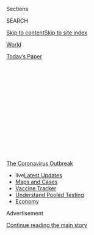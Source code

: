 <div id="app">

<div>

<div>

<div>

<div class="NYTAppHideMasthead css-1q2w90k e1suatyy0">

<div class="section css-ui9rw0 e1suatyy2">

<div class="css-eph4ug er09x8g0">

<div class="css-6n7j50">

</div>

<span class="css-1dv1kvn">Sections</span>

<div class="css-10488qs">

<span class="css-1dv1kvn">SEARCH</span>

</div>

[Skip to content](#site-content)[Skip to site
index](#site-index)

</div>

<div id="masthead-section-label" class="css-1wr3we4 eaxe0e00">

[World](https://www.nytimes3xbfgragh.onion/section/world)

</div>

<div class="css-10698na e1huz5gh0">

</div>

</div>

<div id="masthead-bar-one" class="section hasLinks css-15hmgas e1csuq9d3">

<div class="css-uqyvli e1csuq9d0">

</div>

<div class="css-1uqjmks e1csuq9d1">

</div>

<div class="css-9e9ivx">

[](https://myaccount.nytimes3xbfgragh.onion/auth/login?response_type=cookie&client_id=vi)

</div>

<div class="css-1bvtpon e1csuq9d2">

[Today’s
Paper](https://www.nytimes3xbfgragh.onion/section/todayspaper)

</div>

</div>

</div>

</div>

<div data-aria-hidden="false">

<div id="site-content" data-role="main">

<div>

<div class="css-1aor85t" style="opacity:0.000000001;z-index:-1;visibility:hidden">

<div class="css-1hqnpie">

<div class="css-epjblv">

<span class="css-17xtcya">[World](/section/world)</span><span class="css-x15j1o">|</span><span class="css-fwqvlz">Coronavirus
Live Updates: Deaths Top 150,000 in the United
States</span>

</div>

<div class="css-k008qs">

<div class="css-1iwv8en">

<span class="css-18z7m18"></span>

<div>

</div>

</div>

<span class="css-1n6z4y">https://nyti.ms/2DeTB1m</span>

<div class="css-1705lsu">

<div class="css-4xjgmj">

<div class="css-4skfbu" data-role="toolbar" data-aria-label="Social Media Share buttons, Save button, and Comments Panel with current comment count" data-testid="share-tools">

  - 
  - 
  - 
  - 
    
    <div class="css-6n7j50">
    
    </div>

  - 
  - 

</div>

</div>

</div>

</div>

</div>

</div>

<div id="NYT_TOP_BANNER_REGION" class="css-13pd83m">

<div>

<div id="styln-prism-menu-1592847958612" class="section interactive-content interactive-size-medium css-1edisqu">

<div class="css-17ih8de interactive-body">

<div id="scroll-container" class="css-1gj85ro">

[<span class="styln-title-wrap"><span class="css-1pje3qr">The
Coronavirus</span><span class="css-1pje3qr">
Outbreak</span></span>](https://www.nytimes3xbfgragh.onion/news-event/coronavirus?action=click&pgtype=Article&state=default&region=TOP_BANNER&context=storylines_menu)

  - <span class="css-kqxiym" data-emphasize="true">live</span>[Latest
    Updates](https://www.nytimes3xbfgragh.onion/2020/07/29/world/coronavirus-covid-19.html?action=click&pgtype=Article&state=default&region=TOP_BANNER&context=storylines_menu)
  - [Maps and
    Cases](https://www.nytimes3xbfgragh.onion/interactive/2020/us/coronavirus-us-cases.html?action=click&pgtype=Article&state=default&region=TOP_BANNER&context=storylines_menu)
  - [Vaccine
    Tracker](https://www.nytimes3xbfgragh.onion/interactive/2020/science/coronavirus-vaccine-tracker.html?action=click&pgtype=Article&state=default&region=TOP_BANNER&context=storylines_menu)
  - [Understand Pooled
    Testing](https://www.nytimes3xbfgragh.onion/interactive/2020/07/27/upshot/coronavirus-pooled-testing.html?action=click&pgtype=Article&state=default&region=TOP_BANNER&context=storylines_menu)
  - [Economy](https://www.nytimes3xbfgragh.onion/live/2020/07/29/business/stock-market-today-coronavirus?action=click&pgtype=Article&state=default&region=TOP_BANNER&context=storylines_menu)

</div>

</div>

</div>

</div>

</div>

<div id="top-wrapper" class="css-1sy8kpn">

<div id="top-slug" class="css-l9onyx">

Advertisement

</div>

[Continue reading the main
story](#after-top)

<div class="ad top-wrapper" style="text-align:center;height:100%;display:block;min-height:250px">

<div id="top" class="place-ad" data-position="top" data-size-key="top">

</div>

</div>

<div id="after-top">

</div>

</div>

<div id="sponsor-wrapper" class="css-1hyfx7x">

<div id="sponsor-slug" class="css-19vbshk">

Supported by

</div>

[Continue reading the main
story](#after-sponsor)

<div id="sponsor" class="ad sponsor-wrapper" style="text-align:center;height:100%;display:block">

</div>

<div id="after-sponsor">

</div>

</div>

<div class="css-14oxmzc edomiq20">

<div class="css-40v4b6">

<span class="css-sgss5">LIVE UPDATES</span>

</div>

<span>Updated </span>

<div class="css-ki347z">

<span class="css-1656jku">July 29, 2020, 1:38 p.m.
ET</span><span class="css-xwx5dt"></span>

</div>

<span class="css-1dv1kvn" data-aria-live="polite">July 29, 2020, 1:38
p.m. ET</span>

</div>

<div class="css-1vkm6nb ehdk2mb0">

# Coronavirus Live Updates: Deaths Top 150,000 in the United States

</div>

Federal officials urged states to take aggressive action to slow the
spread of the virus while the president talked up nonexistent
“virus-free” areas. Big retailers are mandating masks, but enforcement
is an issue.

<div class="css-192lewg e1oheyly0">

Right Now

The chairman of a House panel investigating the government’s coronavirus
response is accusing the White House of suppressing its own dire
state-by-state assessments of the
pandemic.

</div>

<div class="section meteredContent css-1r7ky0e" name="articleBody" itemprop="articleBody">

<div class="css-19qgada">

### Here’s what you need to know:

  - [The virus death toll in the U.S. reaches 150,000.](#link-1fc03c4a)
  - [Representative Gohmert tests positive ahead of a trip with Trump,
    prompting concern at the Capitol.](#link-662712eb)
  - [Trump says ‘we really don’t care’ about negotiating a big recovery
    bill, instead pushing for a narrower aid package.](#link-73760ee2)
  - [There’s a wrinkle in stores’ mask policies:
    Enforcement.](#link-531300e7)
  - [The chairman of a House panel examining the U.S. virus response
    accuses the White House of suppressing reports.](#link-43ec24d5)
  - [A study asserts school closures in the spring saved lives. Experts
    caution about applying the findings now.](#link-69d86eaf)
  - [More than 6,300 cases have been linked to U.S.
    colleges.](#link-4a99ca45)

</div>

<div class="css-79elbk" data-testid="photoviewer-wrapper">

<div class="css-z3e15g" data-testid="photoviewer-wrapper-hidden">

</div>

<div class="css-1a48zt4 ehw59r15" data-testid="photoviewer-children">

![<span class="css-16f3y1r e13ogyst0" data-aria-hidden="true">A testing
site in St. Petersburg, Fla. On Wednesday, the state again set its
single-day record for coronavirus deaths, reporting 216 fatalities,
bringing its total to
6,332.</span><span class="css-cnj6d5 e1z0qqy90" itemprop="copyrightHolder"><span class="css-1ly73wi e1tej78p0">Credit...</span><span>Eve
Edelheit for The New York
Times</span></span>](https://static01.graylady3jvrrxbe.onion/images/2020/07/28/us/28virus-briefing-death-toll-swap/28virus-briefing-death-toll-swap-articleLarge.jpg?quality=75&auto=webp&disable=upscale)

</div>

</div>

<div class="css-1fanzo5 StoryBodyCompanionColumn">

<div class="css-53u6y8">

Key Data of the day

## 

<div id="link-1fc03c4a" class="css-105iojl">

</div>

<div>

<span height="1"></span>

</div>

The virus death toll in the U.S. reaches 150,000.

More than 150,000 people have died in the United States from the
coronavirus, [according to a New York Times
database](https://www.nytimes3xbfgragh.onion/interactive/2020/us/coronavirus-us-cases.html),
as the rate of deaths continues to rise on the heels of ballooning
infections and hospitalizations in many areas.

An average of about 1,000 virus-related deaths a day have been reported
over the past week, the worst rate since early June, when the number of
people dying seemed to be falling. Now, daily death counts are rising in
24 states and Puerto Rico.

The nation’s overall death toll reached the grim figure **** on ****
Wednesday, five months after the [first reported virus
death](https://www.nytimes3xbfgragh.onion/2020/02/29/us/coronavirus-washington-death.html)
in the United States in February. The nation passed the 50,000 mark on
April 27 and 100,000 on May 27, a milestone whose approach [The Times
commemorated](https://www.nytimes3xbfgragh.onion/interactive/2020/05/24/us/us-coronavirus-deaths-100000.html)
by filling its front page with names of the dead.

During the early peak of the U.S. epidemic in late April, the national
death toll was driven by a surge in New York State, which at its worst
was reporting about 1,000 deaths a day, roughly half the national total
at that time.

</div>

</div>

<div class="css-1fanzo5 StoryBodyCompanionColumn">

<div class="css-53u6y8">

These days, the toll is being felt much more widely across many states,
especially in the South, while New York is reporting about 16 deaths a
day on average. For example, more than 2,100 deaths have been reported
in the past week in Texas, the state with the highest recent [death toll
relative to its
population](https://www.nytimes3xbfgragh.onion/interactive/2020/us/coronavirus-us-cases.html),
followed by Arizona and South Carolina. On Wednesday, Florida again set
its single-day record for deaths, reporting 216 fatalities, bringing the
state’s total to 6,332.

The trend in virus deaths generally lags the trend in infections,
reflecting the delays between when people test positive, when they die
and when those deaths are reported. Daily death tolls kept falling for a
while after daily case reports began to climb significantly in June.
Since early July, though, the death numbers have been rising, while
infection reports have begun to level off at around 65,000 a day.

## 

<div id="link-662712eb" class="css-105iojl">

</div>

<div>

<span height="1"></span>

</div>

Representative Gohmert tests positive ahead of a trip with Trump,
prompting concern at the
Capitol.

</div>

</div>

<div class="css-79elbk" data-testid="photoviewer-wrapper">

<div class="css-z3e15g" data-testid="photoviewer-wrapper-hidden">

</div>

<div class="css-1a48zt4 ehw59r15" data-testid="photoviewer-children">

<div class="css-1xdhyk6 erfvjey0">

<span class="css-1ly73wi e1tej78p0">Image</span>

<div class="css-zjzyr8">

<div data-testid="lazyimage-container" style="height:257.77777777777777px">

</div>

</div>

</div>

<span class="css-16f3y1r e13ogyst0" data-aria-hidden="true">Representative
Louie Gohmert, who questioned Attorney General William P. Barr on
Capitol Hill on Tuesday, was later spotted talking with Mr. Barr in
proximity to him.
</span><span class="css-cnj6d5 e1z0qqy90" itemprop="copyrightHolder"><span class="css-1ly73wi e1tej78p0">Credit...</span><span>for
The New York Times</span></span>

</div>

</div>

<div class="css-1fanzo5 StoryBodyCompanionColumn">

<div class="css-53u6y8">

Representative Louie Gohmert, a Texas Republican who has frequently
refused to wear a mask in the Capitol, tested positive for the
coronavirus on Wednesday ahead of a planned trip with President Trump on
Air Force One, officials familiar with the matter said.

The results immediately sent a shudder through the Capitol, where Mr.
Gohmert has actively participated in multiple congressional hearings
this week, including Tuesday’s Judiciary Committee session with Attorney
General William P. Barr and a hearing held by the Natural Resources
Committee, during which he did not wear a mask.

</div>

</div>

<div class="css-1fanzo5 StoryBodyCompanionColumn">

<div class="css-53u6y8">

Lawmakers and Mr. Barr were seated more than six feet apart during the
hearing, but reporters spotted an unmasked Mr. Gohmert outside the
hearing room exchanging words with Mr. Barr and in proximity to him. A
Justice Department spokesman, Kerri Kupec, said that the attorney
general would be tested on Wednesday.

</div>

</div>

<div class="css-cfo9c3">

</div>

<div class="css-1fanzo5 StoryBodyCompanionColumn">

<div class="css-53u6y8">

Mr. Gohmert is among a group of House Republicans who have pointedly
refused to wear masks in many instances while in the Capitol in recent
weeks despite warnings from public health experts and an outbreak in his
home state. He told CNN last month that he did not wear a mask because
he did not have the virus.

“But if I get it, you’ll never see me without a mask,” he said.

Democrats were furious at the news, and both parties spent Wednesday
morning scrambling to retrace Mr. Gohmert’s steps. The House Judiciary
Committee was waiting for official guidance from Congress’s attending
physician. It is a daunting task since Mr. Gohmert is a frequent
schmoozer who could have come into close contact with dozens of fellow
lawmakers and aides this week alone.

“I’m concerned about the irresponsible behavior of many of the
Republicans who have chosen to consistently flout well-established
public health guidance,” said Representative Hakeem Jeffries, Democrat
of New York and a member of the Judiciary Committee. He pleaded with
Republicans like Mr. Gohmert to put on masks or go home.

Members of Congress have been flying weekly between Washington and their
home states — some of which are experiencing serious outbreaks — and
they are not required to be tested. Mr. Gohmert received a test only
because he was scheduled to be in proximity to the president.

</div>

</div>

<div class="css-1fanzo5 StoryBodyCompanionColumn">

<div class="css-53u6y8">

## 

<div id="link-73760ee2" class="css-105iojl">

</div>

<div>

<span height="1"></span>

</div>

Trump says ‘we really don’t care’ about negotiating a big recovery bill,
instead pushing for a narrower aid
package.

</div>

</div>

<div class="css-79elbk" data-testid="photoviewer-wrapper">

<div class="css-z3e15g" data-testid="photoviewer-wrapper-hidden">

</div>

<div class="css-1a48zt4 ehw59r15" data-testid="photoviewer-children">

<div class="css-1xdhyk6 erfvjey0">

<span class="css-1ly73wi e1tej78p0">Image</span>

<div class="css-zjzyr8">

<div data-testid="lazyimage-container" style="height:257.77777777777777px">

</div>

</div>

</div>

<span class="css-16f3y1r e13ogyst0" data-aria-hidden="true">“You work on
the payments for the people,” President Trump said, referring to another
round of direct payments, “and the rest of it — we’re so far apart, we
don’t
care.”</span><span class="css-cnj6d5 e1z0qqy90" itemprop="copyrightHolder"><span class="css-1ly73wi e1tej78p0">Credit...</span><span>Doug
Mills/The New York Times</span></span>

</div>

</div>

<div class="css-1fanzo5 StoryBodyCompanionColumn">

<div class="css-53u6y8">

President Trump on Wednesday indicated that he did not care about the
fate of a broad economic recovery package that lawmakers in both
parties, along with members of his own administration, are scrambling to
put together before tens of millions of Americans formally lose their
jobless benefits on Friday, telling reporters he would rather see a
narrow package.

“You work on the payments for the people,” Mr. Trump said, referring to
another round of direct payments, “and the rest of it — we’re so far
apart, we don’t care.”

“We really don’t care,” Mr. Trump added.

Mr. Trump suggested that he wanted to renew a federal moratorium on
evictions that expired earlier this month for millions of Americans,
saying, “We want to stop the evictions.” But the Republican proposal his
administration helped draft has no measure to do so.

Steven Mnuchin, the Treasury secretary, said the president “is very
focused on evictions and unemployment” — though Mr. Trump made no
mention of the $600-per-week enhanced unemployment benefits set to
formally expire Friday. Mr. Mnuchin said if the administration cannot
reach agreement with Democrats by then on a broader economic
stabilization plan, “the president wants to look at giving us more time
to negotiate this.”

Mr. Mnuchin and Mark Meadows, the White House chief of staff, are
expected to huddle with Senate Republicans during their weekly policy
lunch and meet for the third consecutive day with Speaker Nancy Pelosi
of California and Senator Chuck Schumer of New York, the minority
leader, later Wednesday afternoon. Democrats have so far rejected the
prospect of a narrow package, insisting on a comprehensive package, and
Mr. Trump has dismissed the Republican package as “semi-irrelevant.”

On Wednesday, he slammed Republicans for distancing themselves from his
efforts to secure funding for a new F.B.I. headquarters in Washington as
part of the recovery package, saying that, “Republicans should go back
to school and
learn.”

</div>

</div>

<div>

</div>

<div class="audioFigureHeading">

<div class="css-1et479a">

![](https://static01.graylady3jvrrxbe.onion/images/2017/01/29/podcasts/the-daily-album-art/the-daily-album-art-articleInline-v2.jpg?quality=75&auto=webp&disable=upscale)

</div>

### Listen to ‘The Daily’: The Battle Over Unemployment Benefits

<span class="css-59o34k">As Republicans consider the extension of
existing unemployment benefits, the November election looms
large.</span>

</div>

<div class="css-qe9gm7">

<div>

<div class="css-1g7y0i5 e1drnplw0">

<div class="css-1ceswkc e1drnplw1">

</div>

<div class="css-f2fzwx e1drnplw2">

<div data-aria-labelledby="modal-title" data-role="region">

<div id="modal-title" class="css-mln36k">

transcript

</div>

<div class="css-pbq7ev">

</div>

<span>Back to The
Daily</span>

<div class="css-f6lhej">

<div class="css-1ialerq">

<div class="css-1701swk">

bars

</div>

<div>

<div class="css-1t7yl1y">

0:00/26:13

</div>

<div class="css-og85jy">

\-26:13

</div>

</div>

</div>

</div>

<div class="css-15fbio0">

<div class="css-1p4nyns">

transcript

## Listen to ‘The Daily’: The Battle Over Unemployment Benefits

### Hosted by Michael Barbaro; produced by Rachel Quester and Daniel Guillemette; with help from Robert Jimison and Stella Tan; and edited by M.J. Davis Lin

#### As Republicans consider the extension of existing unemployment benefits, the November election looms large.

</div>

  - \[music\]

  - michael barbaro  
    From The New York Times, I’m Michael Barbaro. This is “The Daily.”
    
    Today: A fight has erupted among congressional Republicans over how
    long and how generously government should help the unemployed during
    the pandemic. Nick Fandos on what that battle is really about.
    
    It’s Tuesday, July 28.
    
    Nick, tell me about this deadline coming up on Friday.

  - nick fandos  
    So on Friday, at the end of July, one of the key programs in the $2
    trillion economic relief package, called the CARES Act, that
    Congress passed this spring to deal with the coronavirus pandemic,
    is set to expire. This is the federal unemployment benefit, this
    extra $600 that the federal government has been putting into
    unemployment checks, on top of whatever states give the tens of
    millions of Americans that are out of work.

  - michael barbaro  
    Right. And the thinking was that state unemployment benefits, which
    is how most people get by when they are laid off, are kind of
    stingy. And because these layoffs were so widespread, the federal
    government needed to step in an unusual way.

  - nick fandos  
    That’s right. And you know, $600 was arrived at by congressional
    Democrats and the Treasury Secretary, Steve Mnuchin, as something
    like a kind of average wage that they thought might be lost across
    the board. And though some Republicans were uneasy —

  - archived recording  
    Mr. President, the majority leader of the Senate.

nick fandos

— they ultimately set aside their concerns and ended up voting
unanimously to put this program and others in place.

  - archived recording (mitch mcconnell)  
    Our nation needed us to go big and go fast. And they did.
    
    So today, Mr. President, the Senate will act to help the people of
    this country weather this storm.

michael barbaro

Right. And I think for many Americans the sense was that this program —
$600 a week from the federal government — would probably last as long as
widespread unemployment lasted, stemming from the pandemic.

nick fandos

I think that that’s right, that that was the assumption of many
Americans. But Republicans never quite viewed it that way.

  - archived recording (john cornyn)  
    We have spent a lot of money in the last couple of months. But we’ve
    done so in the face of an emergency, kind of like the civilian
    equivalent of World War II.

nick fandos

They saw the whole stimulus bill, including this benefit, as a kind of
extraordinary measure for extraordinary circumstances. And that this was
kind of a bridge to float the economy and float the American people
through this period where the government was asking them to stay home,
so that we could get the virus under control.

  - archived recording (ted cruz)  
    Look, I supported every one of these bills that has come through. I
    agree that we need emergency relief to help people, to help people
    through the crisis as a short-term bridge loan.

nick fandos

But you know, if that was a gamble — and it was, that this is going to
be a temporary thing — Republicans do not come out where they want to.
The virus has resurged in many states now across the South and West, you
know, in states that are traditionally red states and are represented by
Republicans.

  - archived recording (mitch mcconnell)  
    So the question today is where are we? And where do we go from here?

nick fandos

And the party now has to kind of come to terms with the fact that what
they hoped would be a bridge is going to be a lot longer than they
initially thought.

  - archived recording (mitch mcconnell)  
    We had hoped we’d be on the way to saying goodbye to this health
    care pandemic. Clearly, it is not over.

michael barbaro

Right. Which brings us back to this Friday expiration date. So do
Republicans have intrinsic objections to just renewing the $600 a week?

nick fandos

So for most Republicans, the answer is yes.

michael barbaro

Hm.

nick fandos

That $600 figure, as we said, was arrived at honestly, but somewhat
hastily back in March. And Republicans started voicing concerns at the
time.

  - archived recording (ted cruz)  
    For 68 percent of people receiving it right now, they are being paid
    more on unemployment than they made in their job.

nick fandos

And they’ve grown a lot louder since. That $600 from the federal
government, on top of whatever states were giving people that were out
of work, was simply too generous.

  - archived recording (ted cruz)  
    And I’ll tell you, I’ve spoken to small business owners all over the
    state of Texas who are trying to reopen.

nick fandos

And actually was disincentivizing and has disincentivized many Americans
from going back to work.

  - archived recording (ted cruz)  
    — and they’re calling their waiters and waitresses, they’re calling
    their busboys. And they won’t come back. And of course they won’t
    come back. Because the federal government is paying, in some
    instances, twice as much money to stay home.

nick fandos

So ideologically, many Republicans in Congress were never comfortable
with this $600 benefit at that level in the first place. And then,
they’re certainly not comfortable with extending it into perpetuity.

michael barbaro

So Nick, with this program running out of time, how is this playing out
among the Republicans?

nick fandos

So as Republicans are approaching these deadlines at the end of July,
they’re looking around and seeing a bunch of different inputs that are
really difficult for them. On the one hand, Democrats are, you know,
unabashedly and enthusiastically pushing to extend this $600 benefit
through the end of the year and as long as it’s needed.

michael barbaro

Mhm.

nick fandos

And at the same time, Republicans are having to reconcile themselves to
the fact that the virus is spreading around the country. There are signs
in the last few weeks that the economy, which was recovering, is
starting to potentially soften again. And they recognize for a variety
of reasons — economically, for the livelihood of the country, and
politically, as they’re looking ahead to November’s elections — that
it’s simply not going to be an option not to have a plan.

michael barbaro

Mhm.

nick fandos

And so Republicans start trying to put together their own proposal for
how to fix unemployment benefits going forward and a range of other
programs to keep the economy afloat. And it turns out it’s a lot harder
than they think it’s going to be.

michael barbaro

What do you mean?

nick fandos

Well, it turns out, as they try to unpack this and get into the details
of what might we do next, that there’s a pretty big split between two
different camps of Republicans.

  - archived recording (ted cruz)  
    I asked my Republican colleagues, what in the hell are we doing?

nick fandos

So one of them are the kind of arch conservatives that are really
worried about federal spending. People like Ted Cruz.

  - archived recording (ted cruz)  
    A number of senators at lunch get up and say, well gosh, we need $20
    billion for this. We need $100 billion for this. And they’re just
    really eager to spend money. I’m, like, what are you guys doing?

nick fandos

Or Rand Paul, who compared his colleagues to a bunch of Bernie bros with
the way they were talking.

  - archived recording (rand paul)  
    I find it extraordinary that I just came from a Republican caucus
    meeting that could be sort of the Bernie bros progressive caucus.

nick fandos

And that is a sharp pejorative in the Senate Republican conference.

michael barbaro

I would think.

  - archived recording (rand paul)  
    This is insane. It’s got to stop. We’re ruining the country. And
    there has to be some voice left for fiscal conservatism in this
    country.

nick fandos

This group is just, frankly, uneasy about the $2 trillion that they
spent back in the spring and is not interested in seeing the federal
government add to the deficit, add to the debt and further involve
itself in the U.S. economy.

  - archived recording (rand paul)  
    I, for one, am alarmed at where the country is heading. I’m also
    alarmed that my party has forgotten what they actually stand for.
    There is no difference now between the two parties on spending.

nick fandos

Now, at the other end of the spectrum are a group of more moderate or
middle-of-the-road Republicans, who are up for re-election this fall and
are actually having to face the voters, in many cases, in swing states
or blue states where President Trump and the Republican response to the
pandemic have been deeply unpopular. People like Cory Gardner or Thom
Tillis —

  - archived recording (thom tillis)  
    Well, I think we have to build on what we did with the CARES Act,
    almost $3 trillion dollars to help individuals, to provide a
    supplement for unemployment.

nick fandos

— who have really staked their re-election on the government’s response
to this crisis, and on showing that they are effectively leading the
country through one of its most challenging periods in anybody’s memory.
And joining with them on that side —

  - archived recording (mitch mcconnell)  
    This crisis is far from over.

nick fandos

— are some of the best known leaders of the Republican Party on Capitol
Hill.

michael barbaro

Hm.

  - archived recording (mitch mcconnell)  
    For weeks now, I have made it clear that further legislation out of
    the Senate will be a serious response to the crisis.

nick fandos

So Mitch McConnell, the majority leader from Kentucky, and John Cornyn,
a Republican from Texas who’s one of his longtime deputies —

  - archived recording (john cornyn)  
    But as the impact of Covid-19 has grown, so has the need for
    assistance.

nick fandos

— seem to recognize that not only are the fates of individual senators
up in the air, but the Republican Party’s prospects up and down the
ticket this fall may well be tied up into how they are judged to have
handled this crisis. And doing what the conservatives want and basically
stopping now and saying, “we’ve done what we need to do” is not an
option for that group.

michael barbaro

Nick, how much of that debate you just described is being informed by
the political realities surrounding the single most important person in
the party at this moment, which is President Trump?

nick fandos

I think it’s inescapable for elected Republicans. And it’s not just the
way that the public seems to be viewing President Trump and giving him
very poor grades on handling the pandemic, which could hurt the whole
Republican Party in November. It’s also the kind of erratic nature of
his leadership and engagement on this issue itself. And so they’re
working with his Treasury secretary to iron out the details. But this is
not a negotiation that President Trump is leading or even all that
active in. They’re trying to do whatever they can to bail out the party,
not to please President Trump in this case.

michael barbaro

Hm.

nick fandos

And that has added another kind of layer of interest and
unpredictability to this whole thing which, you know, we have not seen a
lot of in the last three and a half years.

michael barbaro

And what does that tell you, that they’re choosing this moment to do
that?

nick fandos

Well, I think whether they want to acknowledge it or not, Republicans
are starting to sense that their party is really in trouble. That if
things aren’t turned around quickly, they may not only lose the White
House, but really get wiped out in November. And are thinking in
different ways about why that is and what the party may need to look
like in a world that’s just starting to dawn on them as a possibility of
being kind of post-Trump.

michael barbaro

So in other words, this battle over $600 a week and what this entire new
version of a relief package looks like, it’s not really just about
what’s in a piece of legislation like this. It’s about the identity of
the Republican Party at a time where it may need a new identity. Because
theoretically, Donald Trump could lose. And the Republican Party would
no longer be just the party of Donald Trump.

nick fandos

That’s right. So while they’re very much focused on how is the party
going to be viewed in November, they’re really kind of foreshadowing or
staking out positioning for this potentially larger battle to come, over
what Republicanism really looks like after Donald Trump has defined it
for four or five years.

\[music\]

And you know, some of these folks are not new to their positions. But
they recognize that there may soon be more of a need to kind of assert
their views, and the primacy of those views, against others in the
Republican Party.

michael barbaro

We’ll be right back.

\[music\]

So Nick, where does this very high stakes ideological battle within the
Republican Party, where does it leave this economic relief package?

nick fandos

So it’s up to Mitch McConnell, basically, to try and pull together these
different factions and arrive at a bill that deals with the expiring
unemployment benefits and a host of other kind of programs and
priorities. Basically, to try and reconcile those differences and put
together a bill that can be Republicans’ starting point when they go to
the negotiating table with Democrats.

michael barbaro

Mhm.

nick fandos

And so that’s where we were by the middle of last week. And as he tries
to work out those details with the White House and run it by his
Republican colleagues, there’s a bunch of snafus along the way. They
push past some small deadlines. But in the end, they’re unable to
introduce their bill, because those differences turn out to have been
more significant than Republicans even wanted to let on.

michael barbaro

So the Republicans cannot come up with any kind of consensus bill to
salvage this program that we’ve been talking about?

nick fandos

So as of Thursday morning, no. And as lawmakers head for the exits for
the weekend, without a proposal for how to fix a whole host of programs,
they have not arrived at a solution on a range of issues, including what
to do about this expiring $600 unemployment benefit. But their staff and
Treasury Secretary Mnuchin, Meadows, the White House chief of staff,
work through the weekend to try and iron out some of these details.

  - archived recording (mitch mcconnell)  
    Well, good afternoon, everyone. The Senate Republicans and the
    administration have been consulting over the last few weeks.

nick fandos

By Monday afternoon, what they finally introduce —

  - archived recording (mitch mcconnell)  
    — with what we think is an appropriate amount of additional debt to
    be added. We think it is about a trillion dollars.

nick fandos

— is a plan that is roughly a trillion dollars.

  - archived recording (mitch mcconnell)  
    And we’ve allocated that in a way that we think makes the most
    sense.

nick fandos

Some of that goes to schools to help them reopen and for more testing
and contact tracing.

  - archived recording (mitch mcconnell)  
    So with that, I’m going to call on my colleagues who have developed
    the various —

nick fandos

And on this key question of unemployment benefits, Republicans propose a
real overhaul to the way that they would work conceptually.

  - archived recording (mitch mcconnell)  
    Do we know who’s next?

  - archived recording  
    Chairman Grassley.

  - archived recording (mitch mcconnell)  
    Senator Grassley.

  - archived recording (chuck grassley)  
    Number one, we’re going to continue —

nick fandos

So they say that for the short term, we’re going to cut that $600 down
to $200 a week.

michael barbaro

Big cut.

nick fandos

A pretty dramatic cut.

  - archived recording (chuck grassley)  
    So we want to continue to help the unemployed. But we want to
    encourage work. And we’ve learned a very tough lesson, that when you
    pay people not to work, what do you expect?

nick fandos

And they say, that’s just going to buy us time over the next few months
for us to basically help states set up a new system, where what we’re
going to try and do is make sure that every individual that’s
unemployed, between the state government and the federal government ends
up getting about 70 percent of what their old wages would have been.

  - archived recording (chuck grassley)  
    We’re going to have further tax relief for businesses to encourage
    hiring and rehiring. And we want to do that to encourage people to
    get back to work and help the employer, in the process, support
    people in the meantime.

nick fandos

And so what Republicans are trying to do here is keep a safety net in
place, but remove what they think is hindering people from going back to
work.

  - archived recording (chuck grassley)  
    Lastly, I hope that Democrats will come to the table and we can work
    out a bipartisan agreement. Thank you very much.

nick fandos

So in other words, if they can get this program up and operating, it
will always make sense from a financial point of view for somebody to go
and take their old job back or take a new job back, but not be so
draconian that they’re making the economic situation drastically worse,
or can be accused of forcing people towards soup kitchens or the
streets.

michael barbaro

So this is a classic compromise. In other words, we’re going to keep the
benefits but not at $600 a week, because they see that as not
conservative and not incentivizing an economic recovery.

nick fandos

That’s right. But remember, this is just kind of the first step. This
should have been the easy part for Republicans. Because what they have
coming is negotiations with Democrats, who are in favor of keeping the
benefit totally as it is, and are already lining up to say basically
that Republicans are giving a massive economic financial hit to
individuals and the economy right when they need it most, and at this
moment where the country’s recovery seems to be teetering. Is it going
to keep going up? Or is it about to collapse again? And Democrats are
not going to settle for $200 for any period of time.

michael barbaro

So given all that, what is likely to happen to this Republican bill in
the Senate?

nick fandos

So the interesting thing about where Republicans find themselves is,
this bill that they’re introducing probably couldn’t even pass the
Senate just on Republican votes. And that leaves them in a pretty weak
position as they head into negotiations with the Democrats. Because
remember, to pass anything into law, even if there’s a Republican
president or a Republican Senate, you need the Democrats to get it
through Congress. And they have a very long and expensive wish list of
things that they’d like to see in legislation. And they’re not going to
be easy on the Republicans.

michael barbaro

Nick, this may sound like a strange question. But do you think
Republicans now regret ever agreeing to these enhanced unemployment
benefits? I’m mindful of the fact that it was not a Republican idea. It
was Democrats who pushed for it. As you have said, it cuts against a lot
of Republican principles. But they agreed to it as a short-term fix. And
it turns out it’s not going to be a short-term term fix, because there’s
nothing short-term about this pandemic. And it is inevitably hard to
take something like this away from people once you give it to them. So
is it possible Republicans look back and think we should have never
agreed to do this?

nick fandos

I think there may be a small subset of fiscally conservative Republicans
that feel that way. But my guess is that the vast majority felt like,
hey, we did what we had to do back then in the springtime. I mean, the
economy was in freefall, remember. And the course of the virus was
highly uncertain. And the fundamental problem for them is that they
envisioned the federal government having a relatively short-term role to
play in getting the country back on its feet and ready to fight against
this virus. And it’s just turned out to be, for a lot of different
reasons, a much more complicated, prolonged, expensive fight than they
wanted. And honestly, Michael, at this point, it’s hard to see how this
situation resolves itself. Usually, when you cover Congress for a while,
you can kind of see the pattern of how these negotiations will work. But
Republicans really find themselves pretty far up the stream without a
paddle right now. And there seem to be risks for them and consequences
in every direction. And it’s going to be a pretty fascinating next
couple of weeks to see how and if they can reach an agreement with
Democrats — and one that some members of the party feel like doesn’t
completely undermine what they stand for.

michael barbaro

Of course, weeks is not what people who are on this program have. They
have days. Because this thing really does expire on Friday.

nick fandos

That’s right. Many of the people receiving these benefits are living
paycheck to paycheck or don’t have a lot of savings to fall back on.
There can and will be very real consequences to this delay. And that’s
not to mention the whole host of other programs that are being debated
by Congress right now that are touching different aspects of people’s
lives.

\[music\]

The longer this goes on, the effects just get magnified. Bigger and
bigger and bigger. And it frankly makes the problem even harder to
solve.

michael barbaro

Thank you, Nick.

nick fandos

Thank you, Michael.

michael barbaro

On Monday night, Democratic leaders, including House Speaker Nancy
Pelosi, met with White House officials to begin negotiations over a new
economic relief package, including federal unemployment benefits.

  - archived recording (nancy pelosi)  
    Suffice to say that we hoped that we would be able to reach an
    agreement. We clearly do not have shared values.

michael barbaro

Little progress was made during the two-hour session. But afterward, the
Democratic leaders made one thing clear. Congressional Republicans lack
the votes to pass their own bill.

We’ll be right back.

Here’s what else you need to know today. On Monday, the pandemic touched
the worlds of politics, business and sports. The Trump administration
said that its national security adviser, Robert O’Brien, had contracted
the virus, becoming the most senior White House official yet to test
positive. Meanwhile, the parent company of Google — Alphabet — told
employees that they would not be expected to return to the office until
next summer, suggesting that work-from-home policies will extend well
past the end of the year. Finally, the Miami Marlins canceled two
upcoming baseball games after 12 players and two coaches tested positive
for the coronavirus. The outbreak was disclosed just four days after the
beginning of the baseball season.

  - archived recording (dave martinez)  
    My level of concern went from about an eight to a 12. You know, it
    hits home now that you see half a team get infected and it go from
    one city to another. So —

michael barbaro

During a news conference, the manager of the Washington Nationals
expressed alarm over the news.

  - archived recording (dave martinez)  
    Yeah, I got friends on that Miami team. And it really stinks. Now
    I’m not going to lie. I’m not going to sugarcoat it. Seeing those
    guys go down like that, it’s not good for them. It’s not good for
    anybody.

michael barbaro

That’s it for “The Daily.” I’m Michael Barbaro. See you tomorrow.

</div>

</div>

</div>

</div>

</div>

</div>

<div class="css-1fanzo5 StoryBodyCompanionColumn">

<div class="css-53u6y8">

## 

<div id="link-531300e7" class="css-105iojl">

</div>

<div>

<span height="1"></span>

</div>

There’s a wrinkle in stores’ mask policies:
Enforcement.

</div>

</div>

<div class="css-79elbk" data-testid="photoviewer-wrapper">

<div class="css-z3e15g" data-testid="photoviewer-wrapper-hidden">

</div>

<div class="css-1a48zt4 ehw59r15" data-testid="photoviewer-children">

<div class="css-1xdhyk6 erfvjey0">

<span class="css-1ly73wi e1tej78p0">Image</span>

<div class="css-zjzyr8">

<div data-testid="lazyimage-container" style="height:257.77777777777777px">

</div>

</div>

</div>

<span class="css-16f3y1r e13ogyst0" data-aria-hidden="true">Acme
markets’ parent company said it was not insisting on masks “to avoid
conflicts that would put the store director or other employees and
customers at
risk.”</span><span class="css-cnj6d5 e1z0qqy90" itemprop="copyrightHolder"><span class="css-1ly73wi e1tej78p0">Credit...</span><span>Natalie
Keyssar for The New York Times</span></span>

</div>

</div>

<div class="css-1fanzo5 StoryBodyCompanionColumn">

<div class="css-53u6y8">

Big retailers have made strong statements recently about their new rules
requiring customers to [wear face
masks](https://www.nytimes3xbfgragh.onion/article/which-stores-require-masks.html?searchResultPosition=3)
when shopping, saying that the health of their workers and customers is
paramount. But the companies are taking a decidedly hands-off approach
to enforcing those mandates.

Walmart has told employees that they should not prevent customers from
entering the store if they refuse to wear a mask. Walgreens said that
“for the safety of our team members,” the company would not bar
customers without masks from its stores. Lowes also said it would “not
ask our associates to put their safety at risk by confronting customers
about wearing masks.”

Many shoppers and workers say the retailers’ reluctance to police mask
wearing [ultimately renders their rules
toothless](https://www.nytimes3xbfgragh.onion/2020/07/29/business/coronavirus-masks-stores-walmart.html),
and will perpetuate the spread of the coronavirus. And workers find
themselves thrust onto the front line of a cultural and political war
[over
masks](https://www.nytimes3xbfgragh.onion/2020/05/03/us/coronavirus-masks-protests.html)
that can lead to [ugly
confrontations](https://www.nytimes3xbfgragh.onion/2020/05/15/us/coronavirus-masks-violence.html?searchResultPosition=105)
and sometimes violence.

Last weekend, two episodes stood out. In one, a video of an altercation
involving two shoppers in Walmart wearing masks with a Nazi swastika
went viral. In the other, a man [was
arrested](https://www.facebookcorewwwi.onion/palmbeachcountysheriff/)
after he pulled a gun on another shopper who had asked him to put on his
mask in a Walmart in Palm Beach County, Fla.

Stuart Appelbaum, the president of the Retail, Wholesale, and Department
Store Union, representing workers at Macy’s and Bloomingdales in New
York, said retailers needed to invest in more security guards or empower
management to confront shoppers, not leave it up to rank-and-file
workers. But not enforcing the rules, when they are challenged, was not
effective, he said.

</div>

</div>

<div class="css-1fanzo5 StoryBodyCompanionColumn">

<div class="css-53u6y8">

“A rule that isn’t enforced,” Mr. Appelbaum said, “is not a
rule.”

</div>

</div>

<div>

</div>

<div class="css-1sngw6j">

[](https://www.nytimes3xbfgragh.onion/interactive/2020/world/coronavirus-maps.html)

<div class="css-1eoytci">

![](https://static01.graylady3jvrrxbe.onion/images/2020/03/03/world/coronavirus-map-promo/coronavirus-map-promo-articleLarge-v660.png)

</div>

<div class="css-1rha1bf">

## Coronavirus Map: Tracking the Global Outbreak

The virus has infected more than 16,761,300 people and has been detected
in nearly every country.

</div>

</div>

<div class="css-1fanzo5 StoryBodyCompanionColumn">

<div class="css-53u6y8">

## 

<div id="link-43ec24d5" class="css-105iojl">

</div>

<div>

<span height="1"></span>

</div>

The chairman of a House panel examining the U.S. virus response accuses
the White House of suppressing
reports.

</div>

</div>

<div class="css-79elbk" data-testid="photoviewer-wrapper">

<div class="css-z3e15g" data-testid="photoviewer-wrapper-hidden">

</div>

<div class="css-1a48zt4 ehw59r15" data-testid="photoviewer-children">

<div class="css-1xdhyk6 erfvjey0">

<span class="css-1ly73wi e1tej78p0">Image</span>

<div class="css-zjzyr8">

<div data-testid="lazyimage-container" style="height:257.77777777777777px">

</div>

</div>

</div>

<span class="css-16f3y1r e13ogyst0" data-aria-hidden="true">
Representative Jim Clyburn, in Washington D.C., in April. Mr. Cylburn
sent a letter Wednesday to the White House Coronavirus Task force,
demanding that it make its internal assessments
public.</span><span class="css-cnj6d5 e1z0qqy90" itemprop="copyrightHolder"><span class="css-1ly73wi e1tej78p0">Credit...</span><span>Anna
Moneymaker/The New York Times</span></span>

</div>

</div>

<div class="css-1fanzo5 StoryBodyCompanionColumn">

<div class="css-53u6y8">

The chairman of the House select committee investigating the
government’s coronavirus response is accusing the White House of
suppressing its own dire state-by-state assessments of the virus’s
spread and keeping science-based public health recommendations a secret
as Mr. Trump insists the pandemic is under control.

The chairman, Representative Jim Clyburn, Democrat of South Carolina,
[sent a letter
Wednesday](https://int.graylady3jvrrxbe.onion/data/documenttools/clyburn-letter-to-pence/5eaf7827a6dbb331/full.pdf)
to the White House Coronavirus Task force, demanding that it make its
internal assessments public. On Tuesday, The New York Times [published
the most recent task force
report](https://www.nytimes3xbfgragh.onion/interactive/2020/07/28/us/states-report-virus-response-july-26.html),
which identified 21 “red zone” states and offered public health guidance
like imposing statewide mask orders or close bars and gyms.

(Read [the letter to Vice President Mike
Pence](https://int.graylady3jvrrxbe.onion/data/documenttools/clyburn-letter-to-pence/5eaf7827a6dbb331/full.pdf).)

“We are primarily concerned right now with the difference that seems to
be existing between what the White House is saying publicly and what it
is saying and doing privately,” Mr. Clyburn said in an interview,
adding, “Covid-19 is recognized by this White House as being much more
serious in their private dealing with it.”

Mr. Clyburn also sent letters to the Republican governors of four “red
zone” states — Tennessee, Florida, Georgia and Oklahoma — asking them to
produce internal correspondence with the administration, as well as
proof that they are following the task force’s recommendations. The
letter sent to the task force was addressed to Vice President Mike Pence
and Dr. Deborah L. Birx, the administration’s coronavirus response
coordinator.

</div>

</div>

<div class="css-1fanzo5 StoryBodyCompanionColumn">

<div class="css-53u6y8">

“This unpublished report recommends far stronger public health measures
than the Trump Administration has called for in public — including
requiring face masks, closing bars, and strictly limiting gatherings,”
Mr. Clyburn wrote. “Yet many states do not appear to be following these
unpublished recommendations and are instead pursuing policies more
consistent with the Administration’s contradictory public statements.”

Mr. Clyburn does not have the power to compel the documents, unless he
issues a subpoena — and even then, the Trump White House has ignored
such legally binding requests. Mr. Clyburn stopped short of saying he
would subpoena the documents, but his committee, created by Speaker
Nancy Pelosi, has broad authority to investigate the government’s
response and will hear from three top health officials, including Dr.
Anthony S. Fauci at a hearing on Friday. Dr. Birx is not scheduled to
testify.

## 

<div id="link-69d86eaf" class="css-105iojl">

</div>

<div>

<span height="1"></span>

</div>

A study asserts school closures in the spring saved lives. Experts
caution about applying the findings
now.

</div>

</div>

<div class="css-79elbk" data-testid="photoviewer-wrapper">

<div class="css-z3e15g" data-testid="photoviewer-wrapper-hidden">

</div>

<div class="css-1a48zt4 ehw59r15" data-testid="photoviewer-children">

<div class="css-1xdhyk6 erfvjey0">

<span class="css-1ly73wi e1tej78p0">Image</span>

<div class="css-zjzyr8">

<div data-testid="lazyimage-container" style="height:257.77777777777777px">

</div>

</div>

</div>

<span class="css-16f3y1r e13ogyst0" data-aria-hidden="true">An empty
elementary school classroom in Maryland in
April.</span><span class="css-cnj6d5 e1z0qqy90" itemprop="copyrightHolder"><span class="css-1ly73wi e1tej78p0">Credit...</span><span>Erin
Schaff/The New York Times</span></span>

</div>

</div>

<div class="css-1fanzo5 StoryBodyCompanionColumn">

<div class="css-53u6y8">

In a new analysis, pediatric researchers have estimated that the states’
decisions to close schools last spring [likely saved tens of thousands
of lives from
Covid-19](https://www.nytimes3xbfgragh.onion/2020/07/29/health/covid-school-reopening.html)
and prevented many more coronavirus infections. Still, the authors
acknowledged that their findings are not broadly applicable today.

The findings come amid a worldwide debate on whether, when and how to
reopen schools, including for some 56 million American students,
kindergarten through high school. Outside experts cautioned that the
effect of school closings is extremely difficult to predict because of
unknowns regarding how infectious children are and because of the
difficulty in separating out the effect of school closures from other
measures that states took to control the virus, like stay-at-home
orders, business closures and limits on large social gatherings.

In addition, early in the pandemic, testing was especially limited and
spotty, raising questions about how well the number of confirmed cases
reflected actual infections.

The study,[published Wednesday in
JAMA](https://jamanetwork.com/journals/jama/fullarticle/10.1001/jama.2020.14348),
focused on a six-week period in the spring, when there were still many
unknowns.

</div>

</div>

<div class="css-1fanzo5 StoryBodyCompanionColumn">

<div class="css-53u6y8">

“At the time, there wasn’t any masking in schools, there wasn’t physical
distancing, there wasn’t an increase in hygiene and that sort of thing,”
said Dr. Katherine Auger, an associate professor of pediatrics at
Cincinnati Children’s Hospital and the lead author of the study.

Some experts expressed concern that the study’s estimates about the
impact of closing schools early in the pandemic would be seized upon as
an argument that schools should remain closed. Experts on public health
and education have recommended that communities and schools should work
toward reopening with strong health precautions in place, because
in-person schooling has such tremendous value for children’s academic,
social and emotional development.

“I do worry that these large estimates of the effect of school closures
will lead people to give up because it is going to be challenging to
open schools,” said Julie Donohue, a professor of public health at the
University of Pittsburgh who co-wrote[an editorial about the
study](https://jamanetwork.com/journals/jama/fullarticle/10.1001/jama.2020.13092).
“I do worry that some districts will look at these numbers and say,
well, it’s just too hard and it’s not safe to reopen.”

</div>

</div>

<div>

</div>

<div class="css-1fanzo5 StoryBodyCompanionColumn">

<div class="css-53u6y8">

U.S. Roundup

## 

<div id="link-4a99ca45" class="css-105iojl">

</div>

<div>

<span height="1"></span>

</div>

More than 6,300 cases have been linked to U.S.
colleges.

</div>

</div>

<div class="css-79elbk" data-testid="photoviewer-wrapper">

<div class="css-z3e15g" data-testid="photoviewer-wrapper-hidden">

</div>

<div class="css-1a48zt4 ehw59r15" data-testid="photoviewer-children">

<div class="css-1xdhyk6 erfvjey0">

<span class="css-1ly73wi e1tej78p0">Image</span>

<div class="css-zjzyr8">

<div data-testid="lazyimage-container" style="height:257.1333333333334px">

</div>

</div>

</div>

</div>

</div>

<div class="css-1fanzo5 StoryBodyCompanionColumn">

<div class="css-53u6y8">

A Times survey of every public four-year college in the country, as well
as every private institution that competes in Division I sports or is a
member of an [elite group of research
universities](https://www.aau.edu/sites/default/files/AAU-Files/Who-We-Are/AAU-Member-List.pdf),
revealed at least 6,300 cases tied to about 270 colleges over the course
of the pandemic. And the new academic year has not yet begun at most
schools.

There is no standardized reporting method for cases and deaths at
colleges, and the information is not being publicly tracked at a
national level. Of nearly 1,000 institutions contacted by The Times,
some had already posted case information online, some provided full or
partial numbers and others refused to answer basic questions, citing
privacy concerns. Hundreds of colleges did not respond at all.

</div>

</div>

<div class="css-1fanzo5 StoryBodyCompanionColumn">

<div class="css-53u6y8">

Still, the Times survey represents the most comprehensive look at the
toll the virus has taken on the country’s colleges and universities.

Among the colleges that provided information, many offered no details
about who contracted the virus, when they became ill or whether a case
was connected to a larger outbreak. It is possible that some of the
cases were identified months ago, in the early days of the U.S. outbreak
before in-person learning was cut short, and that others involved
students and employees who had not been on campus recently. Here’s a
look at other developments from around the U.S.:

  - In a move long sought by advocates, **California** has stepped up
    its efforts to track whether the virus is affecting L.G.T.B.Q.
    people at disproportionate rates.
    State<span class="css-8l6xbc evw5hdy0"> </span>health officials
    announced Tuesday that health care providers and labs would be
    required to collect and report to the state data that patients give
    voluntarily about their gender identity and sexual orientation, in
    addition to their age and ethnicity.

</div>

</div>

<div>

</div>

<div class="css-1fanzo5 StoryBodyCompanionColumn">

<div class="css-53u6y8">

## 

<div id="link-213b8070" class="css-105iojl">

</div>

<div>

<span height="1"></span>

</div>

Assessing the virus in the United States: The epidemic is splintering
into deadly
pieces.

</div>

</div>

<div class="css-79elbk" data-testid="photoviewer-wrapper">

<div class="css-z3e15g" data-testid="photoviewer-wrapper-hidden">

</div>

<div class="css-1a48zt4 ehw59r15" data-testid="photoviewer-children">

<div class="css-1xdhyk6 erfvjey0">

<span class="css-1ly73wi e1tej78p0">Image</span>

<div class="css-zjzyr8">

<div data-testid="lazyimage-container" style="height:257.77777777777777px">

</div>

</div>

</div>

<span class="css-16f3y1r e13ogyst0" data-aria-hidden="true">The
coronavirus has infected at least 4.3 million people in the United
States, killing more than
150,000.</span><span class="css-cnj6d5 e1z0qqy90" itemprop="copyrightHolder"><span class="css-1ly73wi e1tej78p0">Credit...</span><span>Jenna
Schoenefeld for The New York Times</span></span>

</div>

</div>

<div class="css-1fanzo5 StoryBodyCompanionColumn">

<div class="css-53u6y8">

Once again, the coronavirus is ascendant. As [infections mount across
the
country](https://www.nytimes3xbfgragh.onion/interactive/2020/us/coronavirus-us-cases.html),
it is dawning on Americans that the epidemic is now unstoppable, and
that no corner of the nation will be left untouched.

The pathogen has infected at least 4.3 million Americans,
killing<span class="css-8l6xbc evw5hdy0"> </span>over 150,000. Many
experts fear the virus could kill
[200,000](https://www.forbes.com/sites/mattperez/2020/07/07/imhe-model-projects-208255-us-deaths-by-november-but-estimate-falls-sharply-if-mask-use-increases/#3c8ee9616f2e)or
[even 300,000](https://www.cnbc.com/2020/07/22/dr-scott-gottlieb-us-coronavirus-deaths-may-hit-300000-by-year-end.html)
by year’s end. Even Mr. Trump has donned a mask, after resisting for
months, and has [canceled the Republican National
Convention](https://www.nytimes3xbfgragh.onion/2020/07/23/us/politics/jacksonville-rnc.html)
celebrations in Florida.

Each state, each city has its own crisis driven by its own risk factors:
vacation crowds in one, bars reopened too soon in another, a revolt
against masks in a third.

“We are in a worse place than we were in March,” when the virus coursed
through New York, said [Dr. Leana S.
Wen](https://www.gwumc.edu/smhs/facultydirectory/profile.cfm?empName=Leana%20Wen&FacID=2073685428),
a former Baltimore health commissioner. “Back then we had one epicenter.
Now we have lots.”

</div>

</div>

<div class="css-1fanzo5 StoryBodyCompanionColumn">

<div class="css-53u6y8">

To assess where the country is heading now, [The New York Times
interviewed 20 public health
experts](https://www.nytimes3xbfgragh.onion/2020/07/29/health/coronavirus-future-america.html)
— clinicians and epidemiologists, historians and sociologists, because
the spread of the virus is now influenced as much by human behavior as
it is by the pathogen.

Over all, the scientists conveyed a pervasive sense of sadness and
exhaustion. Where [once there was
defiance](https://www.nytimes3xbfgragh.onion/2020/03/22/health/coronavirus-restrictions-us.html),
[and then a growing sense of
dread](https://www.nytimes3xbfgragh.onion/2020/04/18/health/coronavirus-america-future.html),
now there seems to be sorrow and frustration, a feeling that so many
funerals never had to happen and that nothing was going well.

“We’re all incredibly depressed and in shock at how out of control the
virus is in the U.S.,” said [Dr. Michele
Barry](https://profiles.stanford.edu/michele-barry), the director of the
Center for Innovation in Global Health at Stanford University.

</div>

</div>

<div>

</div>

<div class="css-1fanzo5 StoryBodyCompanionColumn">

<div class="css-53u6y8">

## 

<div id="link-3a2c21bf" class="css-105iojl">

</div>

<div>

<span height="1"></span>

</div>

Latin America is facing ‘a decline of democracy’ under the
pandemic.

</div>

</div>

<div class="css-79elbk" data-testid="photoviewer-wrapper">

<div class="css-z3e15g" data-testid="photoviewer-wrapper-hidden">

</div>

<div class="css-1a48zt4 ehw59r15" data-testid="photoviewer-children">

<div class="css-1xdhyk6 erfvjey0">

<span class="css-1ly73wi e1tej78p0">Image</span>

<div class="css-zjzyr8">

<div data-testid="lazyimage-container" style="height:257.77777777777777px">

</div>

</div>

</div>

<span class="css-16f3y1r e13ogyst0" data-aria-hidden="true">A mural in
downtown Caracas shows former leaders Hugo Chávez and Simón Bolívar
alongside President Nicolás Maduro. Mr. Maduro has cracked down on
dissent during the
pandemic.</span><span class="css-cnj6d5 e1z0qqy90" itemprop="copyrightHolder"><span class="css-1ly73wi e1tej78p0">Credit...</span><span>Adriana
Loureiro Fernandez for The New York Times</span></span>

</div>

</div>

<div class="css-1fanzo5 StoryBodyCompanionColumn">

<div class="css-53u6y8">

Postponed elections. Sidelined courts. A persecuted opposition.

As the virus tears through Latin America and the Caribbean, killing more
than 180,000 and destroying the livelihoods of tens of millions in the
region, [it is also undermining democratic
norms](https://www.nytimes3xbfgragh.onion/2020/07/29/world/americas/latin-america-democracy-pandemic.html)
that were already under strain.

Leaders from the center right to the far left have seized on the crisis
to extend their time in office, weaken oversight of government actions
and silence critics — actions that under different circumstances would
be described as authoritarian and antidemocratic but that now are being
billed as lifesaving measures to curb the spread of the disease.

</div>

</div>

<div class="css-1fanzo5 StoryBodyCompanionColumn">

<div class="css-53u6y8">

“It’s not a matter of left or right, it’s a general decline of democracy
across the region,” said Alessandra Pinna, a Latin America researcher at
Freedom House, an independent Washington-based research organization
that measures global political liberties.

President Nicolás Maduro of [Venezuela has detained or raided the
homes](https://www.nytimes3xbfgragh.onion/2020/06/19/world/americas/venezuela-forced-disappearances-Maduro.html)
of dozens of journalists, social activists and opposition leaders for
questioning the government’s dubious virus figures.

In Nicaragua, President Daniel Ortega released thousands of inmates
because of the threat posed by the virus, but [kept political
prisoners](https://www.barrons.com/news/nicaragua-excludes-political-prisoners-from-mass-release-01586430304)
behind bars. In Guyana, a lockdown prevented protests against the
government’s attempt to stay in power despite losing an election.

And in Bolivia, a caretaker government has used the pandemic to postpone
elections, tap into emergency aid to bolster its electoral campaign and
threaten to ban the main opposition candidate from running.

The gradual undermining of democratic rules during an economic crisis
and public health catastrophe could leave Latin America primed for
slower growth and an increase in corruption and human rights abuses,
experts warned.

</div>

</div>

<div>

</div>

<div class="css-1fanzo5 StoryBodyCompanionColumn">

<div class="css-53u6y8">

## 

<div id="link-47c1048c" class="css-105iojl">

</div>

<div>

<span height="1"></span>

</div>

New York City praises its contact-tracing program. Workers call the
rollout ‘a
disaster.’

</div>

</div>

<div class="css-79elbk" data-testid="photoviewer-wrapper">

<div class="css-z3e15g" data-testid="photoviewer-wrapper-hidden">

</div>

<div class="css-1a48zt4 ehw59r15" data-testid="photoviewer-children">

<div class="css-1xdhyk6 erfvjey0">

<span class="css-1ly73wi e1tej78p0">Image</span>

<div class="css-zjzyr8">

<div data-testid="lazyimage-container" style="height:257.77777777777777px">

</div>

</div>

</div>

<span class="css-16f3y1r e13ogyst0" data-aria-hidden="true">El, who
worked as a contact tracer in New York, said, “I have never had a more
dysfunctional
workplace.”</span><span class="css-cnj6d5 e1z0qqy90" itemprop="copyrightHolder"><span class="css-1ly73wi e1tej78p0">Credit...</span><span>Hiroko
Masuike/The New York Times</span></span>

</div>

</div>

<div class="css-1fanzo5 StoryBodyCompanionColumn">

<div class="css-53u6y8">

New York City’s contact-tracing program [seems to have been especially
plagued by
problems](https://www.nytimes3xbfgragh.onion/2020/07/29/nyregion/new-york-contact-tracing.html).

Only a few weeks into the rollout of the city’s much-heralded program,
which began on June 1 and was a vital initiative in the effort to
contain the virus and to reopen the local economy, the newly hired
contact tracers were already expressing growing misgivings about their
work.

One said the city was “putting out propaganda” about the program’s
effectiveness.

Another wrote, “I don’t think this is the type of job we should just
‘wing it,’ and that’s the sense I’ve been getting sometimes.”

Mayor Bill de Blasio has declared that the city’s new Test and Trace
Corps, which has hired about 3,000 contact tracers, case monitors and
others, will make a difference in curbing the virus now that the
outbreak that devastated New York in the spring has waned.

The de Blasio administration acknowledged that the program had gotten
off to a troubled start, but said that improvements had been made.

“All signs indicate that the program has been effective in helping the
city avoid the resurgence we’re seeing in other states,” Avery Cohen, a
spokeswoman for the mayor, said.

Still, some contact tracers described the program’s first six weeks as
poorly run and disorganized, leaving them frustrated and fearful that
their work would not have much of an impact.

They spoke of a confusing training regimen and priorities, and of newly
hired supervisors who were unable to provide guidance. They said
computer problems had sometimes caused patient records to disappear. And
they said their performances were being tracked by call-center-style
“adherence scores” that monitor the length of coffee breaks but did
not account for how well tracers were building trust with clients.

</div>

</div>

<div class="css-1fanzo5 StoryBodyCompanionColumn">

<div class="css-53u6y8">

Elsewhere in New York:

  - The state’s Department of Motor Vehicles will allow driving schools,
    starting on Wednesday, to conduct remote learning for pre-license
    driving courses, Gov. Andrew M. Cuomo said. Driving schools can hold
    courses over video chat programs like Zoom and Skype.

</div>

</div>

<div>

</div>

<div class="css-1fanzo5 StoryBodyCompanionColumn">

<div class="css-53u6y8">

## 

<div id="link-3257a5d0" class="css-105iojl">

</div>

<div>

<span height="1"></span>

</div>

A Fed meeting could provide fresh clues on how policymakers see the
economy.

</div>

</div>

<div class="css-79elbk" data-testid="photoviewer-wrapper">

<div class="css-z3e15g" data-testid="photoviewer-wrapper-hidden">

</div>

<div class="css-1a48zt4 ehw59r15" data-testid="photoviewer-children">

<div class="css-1xdhyk6 erfvjey0">

<span class="css-1ly73wi e1tej78p0">Image</span>

<div class="css-zjzyr8">

<div data-testid="lazyimage-container" style="height:257.77777777777777px">

</div>

</div>

</div>

<span class="css-16f3y1r e13ogyst0" data-aria-hidden="true">On Tuesday
the Fed extended its emergency lending programs through the end of
2020.</span><span class="css-cnj6d5 e1z0qqy90" itemprop="copyrightHolder"><span class="css-1ly73wi e1tej78p0">Credit...</span><span>T.J.
Kirkpatrick for The New York Times</span></span>

</div>

</div>

<div class="css-1fanzo5 StoryBodyCompanionColumn">

<div class="css-53u6y8">

Federal Reserve officials will conclude a two-day policy meeting on
Wednesday that is likely to yield little action — rates are already at
near-zero and are almost certain to stay there for an extended period —
but could provide a fresh read on how policymakers are thinking about
the economic outlook, and hints about their plans.

On Tuesday the Fed [extended its emergency lending
programs](https://www.nytimes3xbfgragh.onion/2020/07/28/business/economy/coronavirus-federal-reserve-policy.html)
through the end of 2020, a three-month addition that, while not
surprising, signaled how lasting the economic damage from the
coronavirus is proving.

The chair, Jerome H. Powell, who will hold a remote news conference at
2:30 p.m., is sure to field questions on the newly extended programs,
which were introduced to try to keep markets functioning and credit
flowing.

The Fed took unprecedented actions in March and April to provide a first
line of defense for the economy as coronavirus cases swept the nation
and shut down entire business sectors. Most of [the nine
programs](https://www.nytimes3xbfgragh.onion/2020/03/23/business/economy/coronavirus-fed-bond-buying.html)
were set to expire on or around the end of September, a sign that
officials thought normal conditions might return by fall.

That optimism has been upended by a surge in infections, which has
continued to depress economic activity. While state and local economies
have reopened, many have had to roll back or delay their plans, and
experts warn that the situation could worsen if the virus takes hold
more deeply.

</div>

</div>

<div class="css-1fanzo5 StoryBodyCompanionColumn">

<div class="css-53u6y8">

Here’s what else is happening in the business world:

  - U.S. [stocks ticked
    higher](https://www.nytimes3xbfgragh.onion/live/2020/07/29/business/stock-market-today-coronavirus)
    and global markets were mixed on Wednesday as investors waded
    through corporate earnings reports.

  - [Boeing lost $2.4
    billion](https://www.nytimes3xbfgragh.onion/live/2020/07/29/business/stock-market-today-coronavirus)
    in the second quarter, the company said Wednesday, adding that it
    plans to slow plane production and could cut more jobs as it reels
    from the grounding of the 737 Max and the devastating aviation
    slowdown brought on by the pandemic.

</div>

</div>

<div>

</div>

<div class="css-1fanzo5 StoryBodyCompanionColumn">

<div class="css-53u6y8">

global roundup

## 

<div id="link-7674b55b" class="css-105iojl">

</div>

<div>

<span height="1"></span>

</div>

Pilots want FedEx to suspend Hong Kong operations, citing ‘difficult’
quarantine
requirements.

</div>

</div>

<div class="css-79elbk" data-testid="photoviewer-wrapper">

<div class="css-z3e15g" data-testid="photoviewer-wrapper-hidden">

</div>

<div class="css-1a48zt4 ehw59r15" data-testid="photoviewer-children">

<div class="css-1xdhyk6 erfvjey0">

<span class="css-1ly73wi e1tej78p0">Image</span>

<div class="css-zjzyr8">

<div data-testid="lazyimage-container" style="height:242.31111111111113px">

</div>

</div>

</div>

<span class="css-16f3y1r e13ogyst0" data-aria-hidden="true">A FedEx
pilot tested positive in Hong Kong on July 11, after visiting a popular
restaurant.</span><span class="css-cnj6d5 e1z0qqy90" itemprop="copyrightHolder"><span class="css-1ly73wi e1tej78p0">Credit...</span><span>Paul
J. Richards/Agence France-Presse — Getty Images</span></span>

</div>

</div>

<div class="css-1fanzo5 StoryBodyCompanionColumn">

<div class="css-53u6y8">

A union representing FedEx pilots called on the delivery company on
Tuesday to suspend operations in Hong Kong after its members were
subject to quarantine facilities under “extremely difficult conditions.”

Hong Kong began testing all airline workers who were previously exempt
from mandatory coronavirus tests this month, prompting United Airlines
and American Airlines to suspend flights to the city. A FedEx pilot who
had arrived from the United States and visited a popular restaurant
tested positive on July 11.

The Air Line Pilots Association International said on Tuesday that three
FedEx pilots who had tested positive for the coronavirus but were
asymptomatic were “forced into mandated hospital facilities.” Those who
tested negative but had been in close contact with an infected person
“were put into government camps under extremely difficult conditions.”

“Pilots who test positive for Covid-19 face compulsory admission and
treatment in government-selected public hospitals, with as many as five
patients to a room with one shared bathroom,” the union [said in a
statement](https://www.alpa.org/news-and-events/news-room/2020-07-28-fedex-pilots-face-unacceptable-conditions-in-hong-kong).

“Not only do these situations pose unacceptable risks to our pilots’
safety and well-being, but they also create added stress and distraction
for flight operations,” it added.

</div>

</div>

<div class="css-1fanzo5 StoryBodyCompanionColumn">

<div class="css-53u6y8">

Hong Kong has had the same quarantining and hospitalization requirements
for residents.

The semiautonomous Chinese territory is fighting its biggest surge in
coronavirus infections yet, reporting more than 100 new cases in each of
the past seven days. Health officials believe the spike was caused by
people who had been exempted from quarantine rules to help boost the
economy, including airline workers, seafarers and business executives.

Hong Kong planned to tighten testing and quarantine arrangements for air
and sea crew members starting on Wednesday.

Reports about Hong Kong’s quarantine facilities have varied. Some camps
have been compared to a [“cozy university
dorm”](https://edition.cnn.com/2020/04/09/homepage2/hong-kong-coronavirus-quarantine-diary-intl-hnk/index.html)
with new Ikea furniture, but people in others have complained about
[unsanitary and moldy
environments](https://hongkongfp.com/2020/04/18/coronavirus-hong-kong-quarantine-arrivals-complain-of-disorderly-unsanitary-govt-facilities/).

On Wednesday, Carrie Lam, the city’s top leader, warned that the sharp
rise in infections could lead to a “collapse” of the hospital system.
Health officials reported 118 new cases on Wednesday, bringing the total
tally past 3,000.

Here are other developments from around the globe:

  - In **Vietnam**, the largest country in the world without a single
    confirmed fatality from the virus, a 100-day streak with no reported
    local transmissions [was broken after a weekend
    outbreak](https://www.nytimes3xbfgragh.onion/2020/07/29/world/asia/coronavirus-vietnam.html).
    Officials said on Wednesday that cases had been discovered in Hanoi,
    Ho Chi Minh City and two central provinces. Hours after clusters of
    cases were confirmed in Danang hospitals earlier this week,
    officials said they would be shutting the city’s airport and up to
    80,000 local tourists who had traveled to the city would be
    evacuated.<span class="css-8l6xbc evw5hdy0"> </span>**Japan, China,
    Australia and South Korea**, all of which seemed to have their
    outbreaks reasonably under control, also recorded dramatic spikes on
    Wednesday.

<!-- end list -->

  - Across the **Middle East**, celebrations for Eid al-Adha, the
    festival of sacrifice that marks the end of the hajj this weekend,
    will be tamer this year. About 2.5 million Muslims from around the
    world performed the pilgrimage to Mecca last year. This year,
    **Saudi Arabia** said it would allow as few as 1,000 pilgrims, all
    from within the kingdom.

  - The agriculture minister of **Zimbabwe**, Perrance Shiri, who led a
    military unit that massacred thousands of civilians during civil
    strife in the 1980s and helped plot the coup that overthrew the
    country’s longtime strongman leader, [Robert
    Mugabe](https://www.nytimes3xbfgragh.onion/2019/09/06/obituaries/robert-mugabe-dead.html),
    in 2017, has died of coronavirus, according to local media reports.
    Mr. Shiri was 55, and was thought to have contracted the virus from
    his driver, who also died recently.

  - The federal government in **Australia** said this week that it would
    send a specialist medical team usually deployed to disaster zones to
    help manage an outbreak in the state of Victoria. The state of
    Queensland said it would bar entry to travelers from Sydney and
    surrounding regions in New South Wales after recording new cases
    from travelers who had passed through the city.

  - Sending patients from hospitals to nursing homes to free up hospital
    beds early in the pandemic has been described as “reckless” by
    lawmakers in **Britain**, [the BBC
    reports](https://www.bbc.com/news/uk-politics-53574265). The [death
    toll in British care
    homes](https://www.nytimes3xbfgragh.onion/2020/05/25/world/europe/coronavirus-uk-nursing-homes.html)
    has been a defining scandal of the pandemic for Prime Minister Boris
    Johnson.

  - Drinkers in Ottawa, the capital of **Canada**, now must make
    reservations for seats on<span class="css-8l6xbc evw5hdy0">
    </span>patios. The measure was introduced after Dr. Vera Etches, the
    city’s medical officer of health, expressed concern that a rise in
    cases among people in their 20s was partly related to long lines
    outside bars.

## 

<div id="link-28f45df4" class="css-105iojl">

</div>

<div>

<span height="1"></span>

</div>

Want tips on how to talk about money?

Talking about money is always difficult, but new financial hardships may
be hitting those closest to you, making these conversations all the more
important. It doesn’t have to be awkward.

</div>

</div>

<div>

</div>

<div class="css-1fanzo5 StoryBodyCompanionColumn">

<div class="css-53u6y8">

Reporting was contributed by Ian Austen, Hannah Beech, **** Pam Belluck,
Nicholas Bogel-Burroughs, Weiyi Cai, Julia Calderone, Benedict Carey,
Michael Cooper, Michael Corkery, Chau Doan, **** Nicholas Fandos, Lauryn
Higgins, Danielle Ivory, Anatoly Kurmanaev, Isabella Kwai, Alex
Lemonides, Donald G. McNeil Jr., Claire Moses, Jeffrey Moyo, Sharon
Otterman, Amanda Rosa, Jeanna Smialek, Mitch Smith, Eileen Sullivan,
Neil Vigdor, and Elaine Yu.

</div>

</div>

<div>

</div>

</div>

<div>

</div>

<div>

</div>

<div>

</div>

<div>

<div id="bottom-wrapper" class="css-1ede5it">

<div id="bottom-slug" class="css-l9onyx">

Advertisement

</div>

[Continue reading the main
story](#after-bottom)

<div id="bottom" class="ad bottom-wrapper" style="text-align:center;height:100%;display:block;min-height:90px">

</div>

<div id="after-bottom">

</div>

</div>

</div>

</div>

</div>

## Site Index

<div>

</div>

## Site Information Navigation

  - [© <span>2020</span> <span>The New York Times
    Company</span>](https://help.nytimes3xbfgragh.onion/hc/en-us/articles/115014792127-Copyright-notice)

<!-- end list -->

  - [NYTCo](https://www.nytco.com/)
  - [Contact
    Us](https://help.nytimes3xbfgragh.onion/hc/en-us/articles/115015385887-Contact-Us)
  - [Work with us](https://www.nytco.com/careers/)
  - [Advertise](https://nytmediakit.com/)
  - [T Brand Studio](http://www.tbrandstudio.com/)
  - [Your Ad
    Choices](https://www.nytimes3xbfgragh.onion/privacy/cookie-policy#how-do-i-manage-trackers)
  - [Privacy](https://www.nytimes3xbfgragh.onion/privacy)
  - [Terms of
    Service](https://help.nytimes3xbfgragh.onion/hc/en-us/articles/115014893428-Terms-of-service)
  - [Terms of
    Sale](https://help.nytimes3xbfgragh.onion/hc/en-us/articles/115014893968-Terms-of-sale)
  - [Site
    Map](https://spiderbites.nytimes3xbfgragh.onion)
  - [Help](https://help.nytimes3xbfgragh.onion/hc/en-us)
  - [Subscriptions](https://www.nytimes3xbfgragh.onion/subscription?campaignId=37WXW)

</div>

</div>

</div>

</div>
